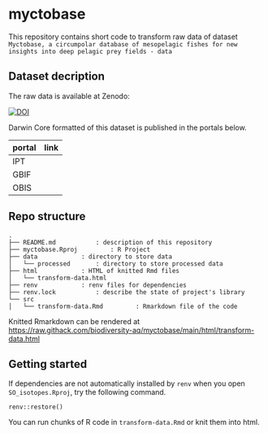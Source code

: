# myctobase

This repository contains short code to transform raw data of dataset `Myctobase, a circumpolar database of mesopelagic fishes for new insights into deep pelagic prey fields - data`


## Dataset decription

The raw data is available at Zenodo:

[![DOI](https://zenodo.org/badge/DOI/10.5281/zenodo.6131579.svg)](https://doi.org/10.5281/zenodo.6131579)

Darwin Core formatted of this dataset is published in the portals below. 

portal | link
:-- | :--
IPT | 
GBIF | 
OBIS | 

## Repo structure

```
.
├── README.md 			: description of this repository
├── myctobase.Rproj	        : R Project
├── data			: directory to store data
│   └── processed		: directory to store processed data
├── html			: HTML of knitted Rmd files
│   └── transform-data.html	
├── renv 			: renv files for dependencies
├── renv.lock			: describe the state of project's library
└── src
│   └── transform-data.Rmd	       : Rmarkdown file of the code
```

Knitted Rmarkdown can be rendered at https://raw.githack.com/biodiversity-aq/myctobase/main/html/transform-data.html

## Getting started

If dependencies are not automatically installed by `renv` when you open `SO_isotopes.Rproj`, try the following command.

```{r}
renv::restore()
```
You can run chunks of R code in `transform-data.Rmd` or knit them into html.
